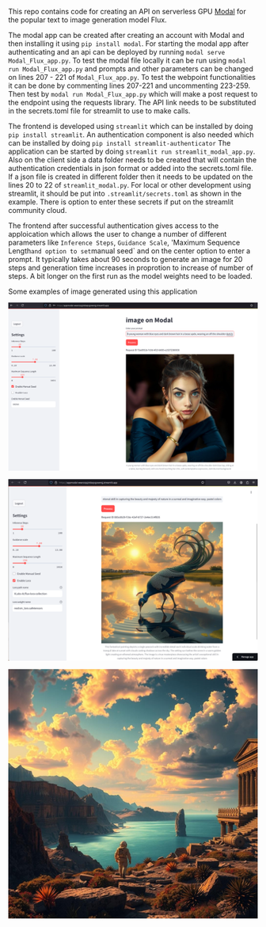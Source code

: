 This repo contains code for creating an API on serverless GPU [Modal](https://modal.com/docs) for the popular text to image generation model Flux. 

The modal app can be created after creating an account with Modal and then installing it using `pip install modal`. For starting the modal app after authenticating and an api can be deployed by running `modal serve Modal_Flux_app.py`. To test the modal file locally it can be run using `modal run Modal_Flux_app.py` and prompts and other parameters can be changed on lines 207 - 221 of `Modal_Flux_app.py`. To test the webpoint functionalities it can be done by commenting lines 207-221 and uncommenting 223-259. Then test by `modal run Modal_Flux_app.py` which will make a post request to the endpoint using the requests library. The API link needs to be substituted in the secrets.toml file for streamlit to use to make calls.

The frontend is developed using `streamlit` which can be installed by doing `pip install streamlit`. An authentication component is also needed which can be installed by doing `pip install streamlit-authenticator` The application can be started by doing `streamlit run streamlit_modal_app.py`. Also on the client side a data folder needs to be created that will contain the authentication credentials in json format or added into the secrets.toml file. If a json file is created in different folder then it needs to be updated on the lines 20 to 22 of `streamlit_modal.py`. For local or other development using streamlit, it should be put into `.streamlit/secrets.toml` as shown in the example. There is option to enter these secrets if put on the streamlit community cloud.

The frontend after successful authentication gives access to the apploication which allows the user to change a number of different parameters like `Inference Steps`, `Guidance Scale`, 'Maximum Sequence Length` and option to set `manual seed` and on the center option to enter a prompt. It typically takes about 90 seconds to generate an image for 20 steps and generation time increases in proprotion to increase of number of steps. A bit longer on the first run as the model weights need to be loaded.

Some examples of image generated using this application

![IMG1](img&vid/SampleImage.png)

![IMG2](img&vid/SampleImage3.png)

![IMG3](TexttoImage/Flux/img&vid/b5861826defc457dcfd92996971d2e69e84499b1163b1b6ede8acd97.jpg)
